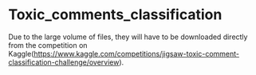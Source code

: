# Toxic_comments_classification
Due to the large volume of files, they will have to be downloaded directly from the competition on Kaggle(https://www.kaggle.com/competitions/jigsaw-toxic-comment-classification-challenge/overview).
